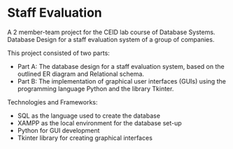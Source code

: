 # Staff Evaluation

A 2 member-team project for the CEID lab course of Database Systems.
Database Design for a staff evaluation system of a group of companies.

This project consisted of two parts: 
* Part A: The database design for a staff evaluation system, based on the outlined ER diagram and Relational schema.
* Part B: The implementation of graphical user interfaces (GUIs) using the programming language Python and the library Tkinter.

Technologies and Frameworks:
* SQL as the language used to create the database
* XAMPP as the local environment for the database set-up
* Python for GUI development
* Tkinter library for creating graphical interfaces
